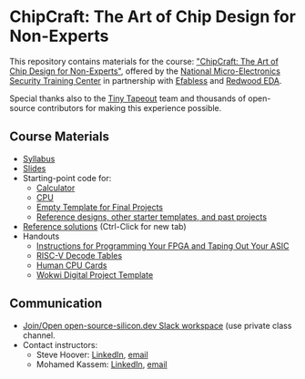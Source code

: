 # ChipCraft: The Art of Chip Design for Non-Experts

This repository contains materials for the course: ["ChipCraft: The Art of Chip Design for Non-Experts"](https://mestcenter.org/training/chipcraft/), offered by the [National Micro-Electronics Security Training Center](https://mestcenter.org/) in partnership with [Efabless](https://efabless.com) and [Redwood EDA](https://redwoodeda.com).

Special thanks also to the [Tiny Tapeout](https://tinytapeout.com/) team and thousands of open-source contributors for making this experience possible.

## Course Materials

 - [Syllabus](https://docs.google.com/document/d/e/2PACX-1vT9sxLEmr5tBJa-iqrIkl3nRzpzeFxQqTq3HO2Ca641V6OKlTUJm3Xs8_QXYUcJNSR9KJfd8P1-gGXK/pub)
 - [Slides](https://docs.google.com/presentation/d/e/2PACX-1vS-X870FJyy7gevhSd2psd8hwL1_3W2rjy0-mIzEDr7QKOiMzueRHcI8IfzGTtL6wUN1MGgFsciAgce/pub?start=false&loop=false&delayms=3000)
 - Starting-point code for:
   - [Calculator](https://mest.makerchip.com/sandbox?code_url=https:%2F%2Fraw.githubusercontent.com%2Fefabless%2Fchipcraft---mest-course%2Fmain%2Ftt_um_calc_shell.tlv)
   - [CPU](https://mest.makerchip.com/sandbox?code_url=https:%2F%2Fraw.githubusercontent.com%2Fefabless%2Fchipcraft---mest-course%2Fmain%2Ftt_um_riscv_shell.tlv)
   - [Empty Template for Final Projects](https://mest.makerchip.com/sandbox?code_url=https:%2F%2Fraw.githubusercontent.com%2Fefabless%2Fchipcraft---mest-course%2Fmain%2Ftt_um_empty_template.tlv)
   - [Reference designs, other starter templates, and past projects](./reference_designs/README.md)
 - [Reference solutions](https://mest.makerchip.com/sandbox?code_url=https:%2F%2Fraw.githubusercontent.com%2Fefabless%2Fchipcraft---mest-course%2Fmain%2Freference_solutions.tlv) (Ctrl-Click for new tab)
 - Handouts
   - [Instructions for Programming Your FPGA and Taping Out Your ASIC](https://docs.google.com/document/d/e/2PACX-1vTCpb11-ZiFI2Xga6pHhZgTvN9GKuUFN9VTemRUJ-y3b5zR1dfbSRG_pTLokr0Cl9_lOpAwFZ21mowQ/pub)
   - [RISC-V Decode Tables](https://docs.google.com/presentation/d/e/2PACX-1vTAavhqbL1q3VkRy5IMeGo0KduYC4boXcRuPcFEBQUfoBmmJh05hM4l_Sonq_WtB742lvJWxooy-Rkt/pub?start=false&loop=false&delayms=3000)
   - [Human CPU Cards](https://docs.google.com/presentation/d/e/2PACX-1vTC-oWp7n1XpPzps6FyRAojMMI1YbHwFh8xmGP6xDu9fCBMn9WDAInwxt5RZGFFYC3SGwtXqMJb9m4J/pub?start=false&loop=false&delayms=3000)
   - [Wokwi Digital Project Template](https://wokwi.com/projects/354858054593504257)

## Communication

 - [Join/Open open-source-silicon.dev Slack workspace](https://join.slack.com/t/open-source-silicon/shared_invite/zt-2cy1yxy0j-ZWDXZwNXOoC_U~v7ZN4vKQ) (use private class channel.
 - Contact instructors:
   - Steve Hoover: [LinkedIn](https://www.linkedin.com/in/steve-hoover-a44b607/), [email](mailto:steve.hoover@redwoodeda.com)
   - Mohamed Kassem: [LinkedIn](https://www.linkedin.com/in/mkkassem), [email](mailto:mkk@efabless.com)
